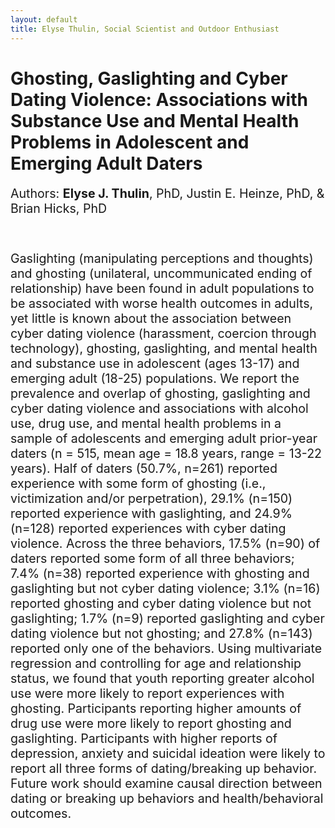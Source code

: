 ```yaml
---
layout: default
title: Elyse Thulin, Social Scientist and Outdoor Enthusiast
---
```


<div class="blurb">      
	<h1> Ghosting, Gaslighting and Cyber Dating Violence: Associations with Substance Use and Mental Health Problems in Adolescent and Emerging Adult Daters </h1>
  <p style="font-size: 140%;"> Authors: <b> Elyse J. Thulin</b>, PhD, Justin E. Heinze, PhD, & Brian Hicks, PhD </p>


<br> <p style="font-size: 140%;"> Gaslighting (manipulating perceptions and thoughts) and ghosting (unilateral, uncommunicated ending of relationship) have been found in adult populations to be associated with worse health outcomes in adults, yet little is known about the association between cyber dating violence (harassment, coercion through technology), ghosting, gaslighting, and mental health and substance use in adolescent (ages 13-17) and emerging adult (18-25) populations. We report the prevalence and overlap of ghosting, gaslighting and cyber dating violence and associations with alcohol use, drug use, and mental health problems in a sample of adolescents and emerging adult prior-year daters (n = 515, mean age = 18.8 years, range = 13-22 years). Half of daters (50.7%, n=261) reported experience with some form of ghosting (i.e., victimization and/or perpetration), 29.1% (n=150) reported experience with gaslighting, and 24.9% (n=128) reported experiences with cyber dating violence. Across the three behaviors, 17.5% (n=90) of daters reported some form of all three behaviors; 7.4% (n=38) reported experience with ghosting and gaslighting but not cyber dating violence; 3.1% (n=16) reported ghosting and cyber dating violence but not gaslighting; 1.7% (n=9) reported gaslighting and cyber dating violence but not ghosting; and 27.8% (n=143) reported only one of the behaviors. Using multivariate regression and controlling for age and relationship status, we found that youth reporting greater alcohol use were more likely to report experiences with ghosting. Participants reporting higher amounts of drug use were more likely to report ghosting and gaslighting. Participants with higher reports of depression, anxiety and suicidal ideation were likely to report all three forms of dating/breaking up behavior. Future work should examine causal direction between dating or breaking up behaviors and health/behavioral outcomes. 
